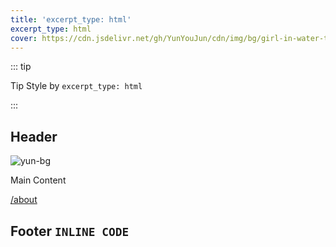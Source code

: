 ```yaml
---
title: 'excerpt_type: html'
excerpt_type: html
cover: https://cdn.jsdelivr.net/gh/YunYouJun/cdn/img/bg/girl-in-water-tank.webp
---
```


::: tip

Tip Style by `excerpt_type: html`

:::

## Header

![yun-bg](https://cdn.yunyoujun.cn/img/bg/stars-timing-0-blur-30px.jpg)

<!-- more -->

Main Content

[/about](/about)

## Footer `INLINE CODE`
